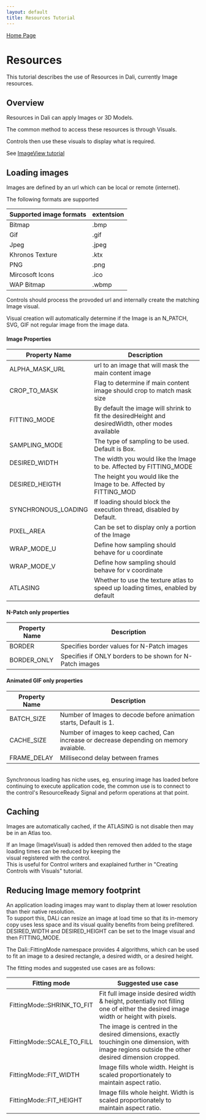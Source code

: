 ```yaml
---
layout: default
title: Resources Tutorial
---
```

[ Home Page ]({{site.baseurl}}/index) <br>

# Resources

This tutorial describes the use of Resources in Dali, currently Image resources.

## Overview

Resources in Dali can apply Images or 3D Models.<br>

The common method to access these resources is through Visuals.<br>

Controls then use these visuals to display what is required.<br>

See [ImageView tutorial](imageView) <br>

## Loading images

Images are defined by an url which can be local or remote (internet).<br>

The following formats are supported<br>

| Supported image formats | extentsion |
|---| --- |
| Bitmap | .bmp |
| Gif    | .gif |
| Jpeg   | .jpeg |
| Khronos Texture| .ktx |
| PNG | .png |
| Mircosoft Icons | .ico |
| WAP Bitmap | .wbmp |

Controls should process the provoded url and internally create the matching Image visual.<br>

Visual creation will automatically determine if the Image is an N_PATCH, SVG, GIF not regular image from the image data.<br>

#### Image Properties

| Property Name         | Description       |
|-----------------------|-------------------|
| ALPHA_MASK_URL        | url to an image that will mask the main content image |
| CROP_TO_MASK          | Flag to determine if main content image should crop to match mask size |
| FITTING_MODE          | By default the image will shrink to fit the desiredHeight and desiredWidth, other modes available |
| SAMPLING_MODE         | The type of sampling to be used. Default is Box. |
| DESIRED_WIDTH         | The width you would like the Image to be.  Affected by FITTING_MODE        |
| DESIRED_HEIGTH        | The height you would like the Image to be. Affected by FITTING_MOD         |
| SYNCHRONOUS_LOADING   | If loading should block the execution thread, disabled by Default.         |
| PIXEL_AREA            | Can be set to display only a portion of the Image           |
| WRAP_MODE_U           | Define how sampling should behave for u coordinate |
| WRAP_MODE_V           | Define how sampling should behave for v coordinate |
| ATLASING              | Whether to use the texture atlas to speed up loading times, enabled by default |

#### N-Patch only properties

| Property Name         | Description       |
|-----------------------|-------------------|
| BORDER                | Specifies border values for N-Patch images |
| BORDER_ONLY           | Specifies if ONLY borders to be shown for N-Patch images |

#### Animated GIF only properties

| Property Name         | Description       |
|-----------------------|-------------------|
| BATCH_SIZE  | Number of Images to decode before animation starts, Default is 1.
| CACHE_SIZE  | Number of images to keep cached, Can increase or decrease depending on memory avaiable.
| FRAME_DELAY | Millisecond delay between frames |

<br>
Synchronous loading has niche uses, eg. ensuring image has loaded before continuing to execute application code,
the common use is to connect to the control's ResourceReady Signal and peform operations at that point.<br>

## Caching

Images are automatically cached, if the ATLASING is not disable then may be in an Atlas too.<br>

If an Image (ImageVisual) is added then removed then added to the stage loading times can be reduced by keeping the<br>
visual registered with the control.<br>
This is useful for Control writers and exaplained further in "Creating Controls with Visuals" tutorial.<br>

## Reducing Image memory footprint

An application loading images may want to display them at lower resolution than their native resolution.<br>
To support this, DALi can resize an image at load time so that its in-memory copy uses less space and its visual quality
 benefits from being prefiltered. <br>
DESIRED_WIDTH and DESIRED_HEIGHT can be set to the Image visual and then FITTING_MODE.<br>

The Dali::FittingMode namespace provides 4 algorithms, which can be used to fit an image to a desired rectangle,
a desired width, or a desired height.<br>

The fitting modes and suggested use cases are as follows:

| Fitting mode 	| Suggested use case |
| --- | --- |
|FittingMode::SHRINK_TO_FIT  |	Fit full image inside desired width & height, potentially not filling one of either the desired image width or height with pixels.
|FittingMode::SCALE_TO_FILL |	The image is centred in the desired dimensions, exactly touchingin one dimension, with image regions outside the other desired dimension cropped.
|FittingMode::FIT_WIDTH |	Image fills whole width. Height is scaled proportionately to maintain aspect ratio.
|FittingMode::FIT_HEIGHT  | Image fills whole height. Width is scaled proportionately to maintain aspect ratio.
